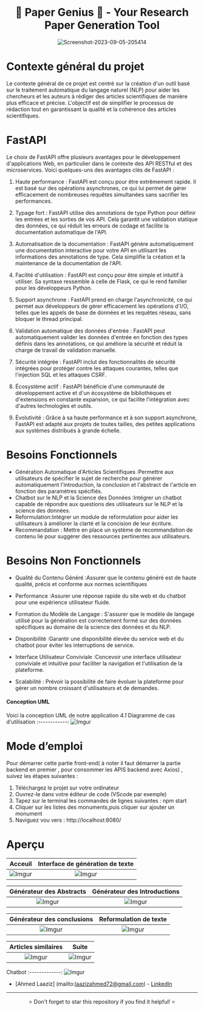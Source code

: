 <div align="center">
  <h1>🌟 Paper Genius 🌟 - Your Research Paper Generation Tool </h1>
</div>


<div align="center">
  <img src="https://play-lh.googleusercontent.com/0SGLm0XREiam1GkErO-oXEi5LoyUExVIgfn30alJ82y0UwewSkSO6uxFq0oPmavV0Oo=w526-h296-rw" alt="Screenshot-2023-09-05-205414" border="0">
</div>

# Contexte général du projet
Le contexte général de ce projet est centré sur la création d'un outil basé sur le traitement automatique du langage naturel (NLP) pour aider les chercheurs et les auteurs à rédiger des articles scientifiques de manière plus efficace et précise. L'objectif est de simplifier le processus de rédaction tout en garantissant la qualité et la cohérence des articles scientifiques. 

# FastAPI

Le choix de FastAPI offre plusieurs avantages pour le développement d'applications Web, en particulier dans le contexte des API RESTful et des microservices. Voici quelques-uns des avantages clés de FastAPI :

1. Haute performance : FastAPI est conçu pour être extrêmement rapide. Il est basé sur des opérations asynchrones, ce qui lui permet de gérer efficacement de nombreuses requêtes simultanées sans sacrifier les performances.

2. Typage fort : FastAPI utilise des annotations de type Python pour définir les entrées et les sorties de vos API. Cela garantit une validation statique des données, ce qui réduit les erreurs de codage et facilite la documentation automatique de l'API.

3. Automatisation de la documentation : FastAPI génère automatiquement une documentation interactive pour votre API en utilisant les informations des annotations de type. Cela simplifie la création et la maintenance de la documentation de l'API.

4. Facilité d'utilisation : FastAPI est conçu pour être simple et intuitif à utiliser. Sa syntaxe ressemble à celle de Flask, ce qui le rend familier pour les développeurs Python.

5. Support asynchrone : FastAPI prend en charge l'asynchronicité, ce qui permet aux développeurs de gérer efficacement les opérations d'I/O, telles que les appels de base de données et les requêtes réseau, sans bloquer le thread principal.

6. Validation automatique des données d'entrée : FastAPI peut automatiquement valider les données d'entrée en fonction des types définis dans les annotations, ce qui améliore la sécurité et réduit la charge de travail de validation manuelle.

7. Sécurité intégrée : FastAPI inclut des fonctionnalités de sécurité intégrées pour protéger contre les attaques courantes, telles que l'injection SQL et les attaques CSRF.

8. Écosystème actif : FastAPI bénéficie d'une communauté de développement active et d'un écosystème de bibliothèques et d'extensions en constante expansion, ce qui facilite l'intégration avec d'autres technologies et outils.

9. Évolutivité : Grâce à sa haute performance et à son support asynchrone, FastAPI est adapté aux projets de toutes tailles, des petites applications aux systèmes distribués à grande échelle.

# Besoins Fonctionnels 
- Génération Automatique d'Articles Scientifiques :Permettre aux utilisateurs de spécifier le sujet de recherche pour générer automatiquement l'introduction, la conclusion et l'abstract de l'article en fonction des paramètres spécifiés.
- Chatbot sur le NLP et la Science des Données :Intégrer un chatbot capable de répondre aux questions des utilisateurs sur le NLP et la science des données.
- Reformulation:Intégrer un module de reformulation pour aider les utilisateurs à améliorer la clarté et la concision de leur écriture.
- Recommandation : Mettre en place un système de recommandation de contenu lié pour suggérer des ressources pertinentes aux utilisateurs.

# Besoins Non Fonctionnels

- Qualité du Contenu Généré :Assurer que le contenu généré est de haute qualité, précis et conforme aux normes scientifiques

- Performance :Assurer une réponse rapide du site web et du chatbot pour une expérience utilisateur fluide.
- Formation du Modèle de Langage : S'assurer que le modèle de langage utilisé pour la génération est correctement formé sur des données spécifiques au domaine de la science des données et du NLP.
- Disponibilité :Garantir une disponibilité élevée du service web et du chatbot pour éviter les interruptions de service.

- Interface Utilisateur Conviviale :Concevoir une interface utilisateur conviviale et intuitive pour faciliter la navigation et l'utilisation de la plateforme.

- Scalabilité : Prévoir la possibilité de faire évoluer la plateforme pour gérer un nombre croissant d'utilisateurs et de demandes.


#### Conception UML

Voici la conception UML de notre application
*4.1* Diagramme de cas d'utilisation 
:------------:
![Imgur](https://i.ibb.co/MZmkcy5/img1.png) 


# Mode d’emploi
Pour démarrer cette partie front-end( à noter il faut démarrer la partie backend en premier , pour consommer les APIS backend avec Axios) , suivez les étapes suivantes :
1.	Téléchargez le projet sur votre ordinateur
2.	Ouvrez-le dans votre éditeur de code (VScode par exemple)
3.	Tapez sur le terminal les commandes de lignes suivantes : npm start 
4.	Cliquer sur les listes des monuments,puis cliquer sur ajouter un monument
5.	Naviguez vou vers : http://localhost:8080/

# Aperçu
Acceuil  |  Interface de génération de texte
:-------------:|:----------------:
![Imgur](https://i.ibb.co/g3QRD4W/img3.png)  |  ![Imgur](https://i.ibb.co/M17DSHC/img4.png)

Générateur des Abstracts |  Générateur des Introductions
:-------------:|:----------------:
![Imgur](https://i.ibb.co/jyd2jg7/img5.png)  |  ![Imgur](https://i.ibb.co/NV84QK5/img6.png)  

Générateur des conclusions |  Reformulation de texte 
:-------------:|:----------------:
![Imgur](https://i.ibb.co/bFzdLwK/img7.png)  |  ![Imgur](https://i.ibb.co/XYHcVLw/img8.png)  

Articles similaires |  Suite
:-------------:|:----------------:
![Imgur](https://i.ibb.co/k8g2NQn/img9.png)  |  ![Imgur](https://i.ibb.co/XYz1kkQ/img11.png)  

Chatbot
:-------------:
![Imgur](https://i.ibb.co/dLkhh7h/img10.png)  

- [Ahmed Laaziz] (mailto:laazizahmed72@gmail.com) - [LinkedIn]([your-linkedin-profile-link](https://www.linkedin.com/in/ahmed-laaziz-4b2168218/))

---

<div align="center">⭐ Don't forget to star this repository if you find it helpful! ⭐</div>
